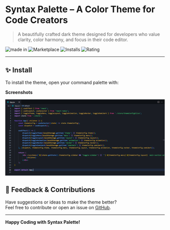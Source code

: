 # Syntax Palette – A Color Theme for Code Creators

> A beautifully crafted dark theme designed for developers who value clarity, color harmony, and focus in their code editor.

![made in](https://img.shields.io/badge/made%20by-Aqsa-8e44ad?style=flat-square)
![Marketplace](https://vsmarketplacebadge.apphb.com/version-short/aqsa.syntax-palette.svg)
![Installs](https://vsmarketplacebadge.apphb.com/installs/aqsa.syntax-palette.svg)
![Rating](https://vsmarketplacebadge.apphb.com/rating/aqsa.syntax-palette.svg)

---

## ✨ Install

To install the theme, open your command palette with:

**Screenshots**

![Syntax Palette Preview](https://raw.githubusercontent.com/Bacteria007/syntax-palette/main/assets/preview1.png)

## 🧪 Feedback & Contributions

Have suggestions or ideas to make the theme better?  
Feel free to contribute or open an issue on [GitHub](https://github.com/Bacteria007/syntax-palette/issues).

---

**Happy Coding with Syntax Palette!**